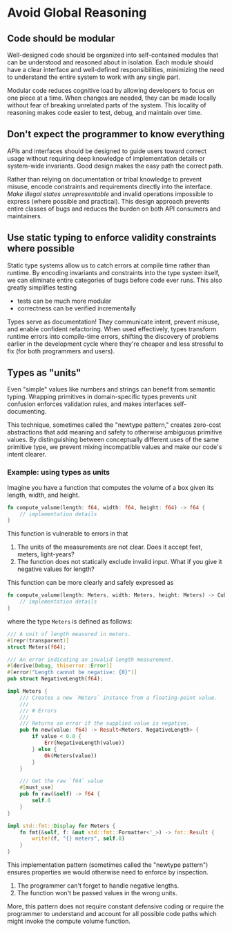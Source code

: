 # Avoid Global Reasoning

## Code should be modular

Well-designed code should be organized into self-contained modules that can be understood and reasoned about in
isolation.
Each module should have a clear interface and well-defined responsibilities, minimizing the need to understand the
entire system to work with any single part.

Modular code reduces cognitive load by allowing developers to focus on one piece at a time.
When changes are needed, they can be made locally without fear of breaking unrelated parts of the system.
This locality of reasoning makes code easier to test, debug, and maintain over time.

## Don't expect the programmer to know everything

APIs and interfaces should be designed to guide users toward correct usage without requiring deep knowledge of
implementation details or system-wide invariants.
Good design makes the easy path the correct path.

Rather than relying on documentation or tribal knowledge to prevent misuse, encode constraints and requirements
directly into the interface.
_Make illegal states unrepresentable_ and invalid operations impossible to express (where possible and practical).
This design approach prevents entire classes of bugs and reduces the burden on both API consumers and maintainers.

## Use static typing to enforce validity constraints where possible

Static type systems allow us to catch errors at compile time rather than runtime.
By encoding invariants and constraints into the type system itself, we can eliminate entire categories of bugs before
code ever runs.
This also greatly simplifies testing

- tests can be much more modular
- correctness can be verified incrementally

Types serve as documentation!
They communicate intent, prevent misuse, and enable confident refactoring.
When used effectively, types transform runtime errors into compile-time errors, shifting the discovery of problems
earlier in the development cycle where they're cheaper and less stressful to fix (for both programmers and users).

## Types as "units"

Even "simple" values like numbers and strings can benefit from semantic typing.
Wrapping primitives in domain-specific types prevents unit confusion enforces validation rules, and makes interfaces
self-documenting.

This technique, sometimes called the "newtype pattern," creates zero-cost abstractions that add meaning and safety to
otherwise ambiguous primitive values.
By distinguishing between conceptually different uses of the same primitive type, we prevent mixing incompatible values
and make our code's intent clearer.

### Example: using types as units

Imagine you have a function that computes the volume of a box given its length, width, and height.

```rust
fn compute_volume(length: f64, width: f64, height: f64) -> f64 {
    // implementation details
}
```

This function is vulnerable to errors in that

1. The units of the measurements are not clear. Does it accept feet, meters, light-years?
2. The function does not statically exclude invalid input. What if you give it negative values for length?

This function can be more clearly and safely expressed as

```rust
fn compute_volume(length: Meters, width: Meters, height: Meters) -> CubicMeters {
    // implementation details
}
```

where the type `Meters` is defined as follows:

```rust
/// A unit of length measured in meters.
#[repr(transparent)]
struct Meters(f64);

/// An error indicating an invalid length measurement.
#[derive(Debug, thiserror::Error)]
#[error("Length cannot be negative: {0}")]
pub struct NegativeLength(f64);

impl Meters {
    /// Creates a new `Meters` instance from a floating-point value.
    ///
    /// # Errors
    ///
    /// Returns an error if the supplied value is negative.
    pub fn new(value: f64) -> Result<Meters, NegativeLength> {
        if value < 0.0 {
            Err(NegativeLength(value))
        } else {
            Ok(Meters(value))
        }
    }

    /// Get the raw `f64` value
    #[must_use]
    pub fn raw(&self) -> f64 {
        self.0
    }
}

impl std::fmt::Display for Meters {
    fn fmt(&self, f: &mut std::fmt::Formatter<'_>) -> fmt::Result {
        write!(f, "{} meters", self.0)
    }
}
```

This implementation pattern (sometimes called the "newtype pattern") ensures properties we would otherwise need to
enforce by inspection.

1. The programmer can't forget to handle negative lengths.
2. The function won't be passed values in the wrong units.

More, this pattern does not require constant defensive coding or require the programmer to understand and account for
all possible code paths which might invoke the compute volume function.
